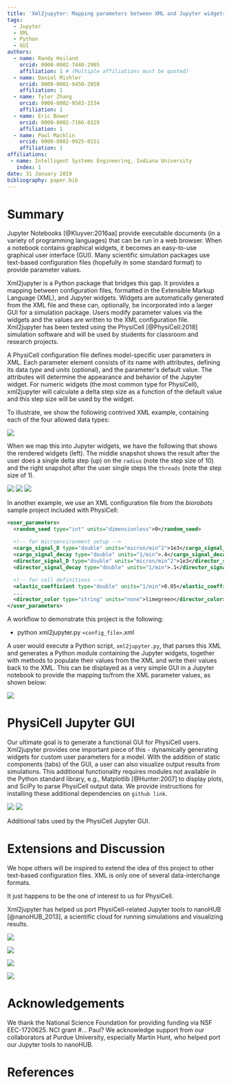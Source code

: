 ```yaml
---
title: 'Xml2jupyter: Mapping parameters between XML and Jupyter widgets'
tags:
  - Jupyter
  - XML
  - Python
  - GUI
authors:
  - name: Randy Heiland
    orcid: 0000-0002-7440-2905
    affiliation: 1 # (Multiple affiliations must be quoted)
  - name: Daniel Mishler
    orcid: 0000-0001-9450-2850
    affiliation: 1 
  - name: Tyler Zhang
    orcid: 0000-0002-9583-2234
    affiliation: 1 
  - name: Eric Bower
    orcid: 0000-0002-7166-8329
    affiliation: 1 
  - name: Paul Macklin
    orcid: 0000-0002-9925-0151
    affiliation: 1
affiliations:
 - name: Intelligent Systems Engineering, Indiana University
   index: 1
date: 31 January 2019
bibliography: paper.bib
---
```


# Summary

Jupyter Notebooks [@Kluyver:2016aa] provide executable documents (in a variety of programming languages) that can be run in a web browser. 
When a notebook contains
graphical widgets, it becomes an easy-to-use graphical user interface (GUI).
Many scientific simulation packages use
text-based configuration files (hopefully in some standard format) to provide parameter values.
<!-- For many users, especially novice users, editing such a configuration file can be burdensome. -->
Xml2jupyter is a Python package that bridges this gap. It provides a mapping between configuration files, formatted in 
the Extensible Markup Language (XML), and Jupyter widgets. Widgets are automatically generated from the XML
file and these can, optionally, be incorporated into a larger GUI for a simulation package. 
Users modify parameter values via the widgets 
and the values are written to the XML configuration file. 
Xml2jupyter has been tested using the PhysiCell [@PhysiCell:2018] simulation software
and will be used by students for classroom and research projects.

A PhysiCell configuration file defines model-specific user parameters in XML. Each parameter element
consists of its name with attributes, defining its data *type* and *units* (optional), 
and the parameter's default value. The attributes will determine the appearance and 
behavior of the Jupyter widget. For numeric widgets (the most common type for PhysiCell), 
xml2jupyter will calculate a delta step size as a function of the default value and this 
step size will be used by the widget.

<!-- 
```xml
<user_parameters>
  <answer type="int" units="Triganic Pu">42</answer> 
  <author type="string">DNA</author>
  <enjoyed type="boolean">True</enjoyed>
</user_parameters>
```
-->
To illustrate, we show the following contrived XML example, containing each of the four allowed data types: 

![](images/silly_xml-60.png)

When we map this into Jupyter widgets, we have the following that shows the rendered widgets (left). The
middle snapshot shows the result after the user does a single delta step (up) on the `radius` (note the step size of 10)
and the right snapshot after the user single steps the `threads` (note the step size of 1).

![](images/silly1-50.png)
![](images/silly2-50.png)
![](images/silly3-50.png)

In another example, we use an XML configuration file from the
*biorobots* sample project included with PhysiCell:

```xml
<user_parameters>
  <random_seed type="int" units="dimensionless">0</random_seed> 

  <!-- for microenvironment setup --> 
  <cargo_signal_D type="double" units="micron/min^2">1e3</cargo_signal_D>
  <cargo_signal_decay type="double" units="1/min">.4</cargo_signal_decay>
  <director_signal_D type="double" units="micron/min^2">1e3</director_signal_D>
  <director_signal_decay type="double" units="1/min">.1</director_signal_decay>
  
  <!-- for cell definitions -->
  <elastic_coefficient type="double" units="1/min">0.05</elastic_coefficient>
  ... 
  <director_color type="string" units="none">limegreen</director_color>
</user_parameters>
```

A workflow to demonstrate this project is the following: 

* python xml2jupyter.py `<config_file>`.xml

A user would execute a Python script, `xml2jupyter.py`, that parses this XML and generates a Python 
module containing the Jupyter widgets, together with methods to populate their values from the XML
and write their values back to the XML. This can be displayed as a very simple GUI in a Jupyter
notebook to provide the mapping to/from the XML parameter values, as shown below:

![](images/test_screen.png)


# PhysiCell Jupyter GUI

Our ultimate goal is to generate a functional GUI for PhysiCell users. Xml2jupyter provides one
important piece of this - dynamically generating widgets for custom user parameters for a model.
With the addition of static components (tabs) of the GUI, a user can also visualize output results
from simulations.
This additional functionality requires modules not available in the Python
standard library, e.g., Matplotlib [@Hunter:2007]
to display plots, and SciPy to parse PhysiCell output data. We provide instructions for installing these additional dependencies on
`github link`.

![](images/biorobots_cells.png)
![](images/biorobots_substrates.png)

Additional tabs used by the PhysiCell Jupyter GUI.

<!-- 
-![](images/heterogeneity_params.png)
The images above show hetero...  -->

# Extensions and Discussion
We hope others will be inspired to extend the idea of this project to other text-based 
configuration files. XML is only one of several data-interchange formats. 
<!-- https://insights.dice.com/2018/01/05/5-xml-alternatives-to-consider-in-2018/ -->
It just happens to be the one of interest to us for PhysiCell.

Xml2jupyter has helped us port PhysiCell-related Jupyter tools to nanoHUB [@nanoHUB_2013], a scientific
cloud for running simulations and visualizing results.

![](images/nanohub_cells.png)

![](images/nanohub_o2.png)

![](images/nanohub_chemo.png)

![](images/nanohub_therap.png)


# Acknowledgements

We thank the National Science Foundation for providing funding via NSF EEC-1720625.
NCI grant #... Paul?
We acknowledge support from our collaborators at Purdue University, especially Martin Hunt, who 
helped port our Jupyter tools to nanoHUB.

# References

